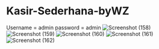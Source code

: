 # Kasir-Sederhana-byWZ

Username = admin
password = admin
![Screenshot (158)](https://github.com/Wz-00/Kasir-Sederhana-byWZ/assets/75877082/44155738-b706-412b-9e92-cf344b1ab348)
![Screenshot (159)](https://github.com/Wz-00/Kasir-Sederhana-byWZ/assets/75877082/a3cd1838-1325-40af-b43f-b818df2529ae)
![Screenshot (160)](https://github.com/Wz-00/Kasir-Sederhana-byWZ/assets/75877082/b49e74f6-86e1-4b93-9d0a-ca68edbb79e3)
![Screenshot (161)](https://github.com/Wz-00/Kasir-Sederhana-byWZ/assets/75877082/885ce267-41af-493f-a757-8c146ee2cc88)
![Screenshot (162)](https://github.com/Wz-00/Kasir-Sederhana-byWZ/assets/75877082/3f75f1dd-2263-4b02-901f-39efaa016777)
